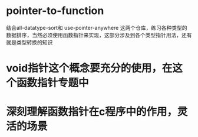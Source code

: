 # pointer-to-function
 结合all-datatype-sort和 use-pointer-anywhere 这两个仓库，练习各种类型的数据排序，当然必须使用函数指针来实现，这部分涉及到各个类型指针用法，还有就是类型转换的知识

 # void指针这个概念要充分的使用，在这个函数指针专题中
 # 深刻理解函数指针在c程序中的作用，灵活的场景
